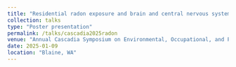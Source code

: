 ```yaml
---
title: "Residential radon exposure and brain and central nervous system cancer risk in the Women’s Health Initiative 1993 to Mid-2024 (upcoming)"
collection: talks
type: "Poster presentation"
permalink: /talks/cascadia2025radon
venue: "Annual Cascadia Symposium on Environmental, Occupational, and Population Health"
date: 2025-01-09
location: "Blaine, WA"
---
```

